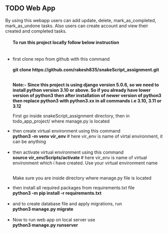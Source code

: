 <H2> TODO Web App </H2>
By using this webapp users can add update, delete, mark_as_completed, mark_as_undone tasks.
Also users can create account and view their created and completed tasks.<br>

<ul>
<h4> To run this project locally follow below instruction </h4><br>
<li>
  first clone repo from github with this command
</li><br>
<strong> git clone https://github.com/rakesh835/snakeScript_assignment.git </strong><br><br>

<b>Note:- Since this project is using django version 5.0.6, so we need to install python version 3.10 or above. So if you already have lower version of python3 then after installation of newer version of python3 then replace python3 with python3.xx in all commands i.e 3.10, 3.11 or 3.12</b>


First go inside snakeScript_assignment directory, then in todo_app_project/
where manage.py is located
<li>
then create virtual environment using this command
</li>
<strong> python3 -m venv vir_env </strong>   # here vir_env is name of virtal environment, it can be anything <br><br>

<li>
then activate virtual environment using this command
</li>
<strong> source vir_env/Scripts/activate </strong> # here vir_env is name of virtual environment which i have created. Use your virtual environment name <br><br>

Make sure you are inside directory where manage.py file is located
<li>
then install all required packages from requirements.txt file 
</li>
<strong> python3 -m pip install -r requirements.txt </strong><br><br>

<li>
and to create database file and apply migrations, run
</li>
<strong> python3 manage.py migrate </strong><br> <br>

<li>
Now to run web app on local server use
</li>
<strong> python3 manage.py runserver </strong>
